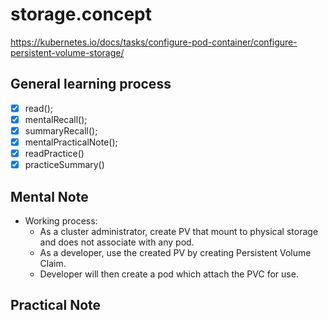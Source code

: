 # storage.concept 

https://kubernetes.io/docs/tasks/configure-pod-container/configure-persistent-volume-storage/

 ## General learning process 
 - [x] read();
 - [x] mentalRecall();
 - [x] summaryRecall();
 - [x] mentalPracticalNote();
 - [x] readPractice() 
 - [x] practiceSummary() 

 ## Mental Note 
  - Working process: 
    - As a cluster administrator, create PV that mount to physical storage and does not associate with any pod.
    - As a developer, use the created PV by creating Persistent Volume Claim.
    - Developer will then create a pod which attach the PVC for use.

 ## Practical Note

